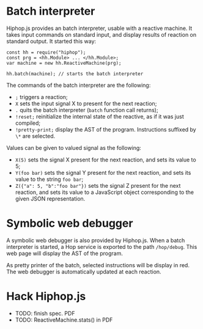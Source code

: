 # Batch interpreter

Hiphop.js provides an batch interpreter, usable with a reactive
machine. It takes input commands on standard input, and display
results of reaction on standard output. It started this way:

```hopscript
const hh = require("hiphop");
const prg = <hh.Module> ... </hh.Module>;
var machine = new hh.ReactiveMachine(prg);

hh.batch(machine); // starts the batch interpreter
```

The commands of the batch interpreter are the following:

* `;` triggers a reaction;
* `X` sets the input signal X to present for the next reaction;
* `.` quits the batch interpreter (`batch` function call returns);
* `!reset;` reinitialize the internal state of the reactive, as if it
  was just compiled;
* `!pretty-print;` display the AST of the program. Instructions
  suffixed by `\*` are selected.

Values can be given to valued signal as the following:

* `X(5)` sets the signal X present for the next reaction, and sets its value to 5;
* `Y(foo bar)` sets the signal Y present for the next reaction, and
   sets its value to the string `foo bar`;
* `Z({"a": 5, "b":"foo bar"})` sets the signal Z present for the next
  reaction, and sets its value to a JavaScript object corresponding to
  the given JSON representation.

# Symbolic web debugger

A symbolic web debugger is also provided by Hiphop.js. When a batch
interpreter is started, a Hop service is exported to the path
`/hop/debug`. This web page will display the AST of the program.

As pretty printer of the batch, selected instructions will be display
in red. The web debugger is automatically updated at each reaction.

# Hack Hiphop.js

* TODO: finish spec. PDF
* TODO: ReactiveMachine.stats() in PDF
